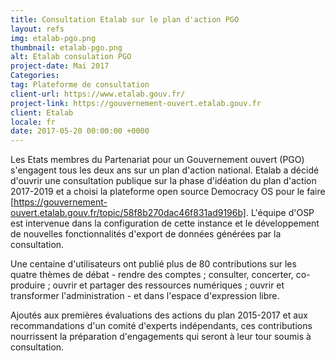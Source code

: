 ```yaml
---
title: Consultation Etalab sur le plan d'action PGO
layout: refs
img: etalab-pgo.png
thumbnail: etalab-pgo.png
alt: Etalab consulation PGO
project-date: Mai 2017
Categories: 
tag: Plateforme de consultation
client-url: https://www.etalab.gouv.fr/
project-link: https://gouvernement-ouvert.etalab.gouv.fr
client: Etalab
locale: fr
date: 2017-05-20 00:00:00 +0000
---
```

Les Etats membres du Partenariat pour un Gouvernement ouvert (PGO) s'engagent tous les deux ans sur un plan d'action national. Etalab a décidé d'ouvrir une consultation publique sur la phase d'idéation du plan d'action 2017-2019 et a choisi la plateforme open source Democracy OS pour le faire [https://gouvernement-ouvert.etalab.gouv.fr/topic/58f8b270dac46f831ad9196b]. L'équipe d'OSP est intervenue dans la configuration de cette instance et le développement de nouvelles fonctionnalités d'export de données générées par la consultation.

Une centaine d'utilisateurs ont publié plus de 80 contributions sur les quatre thèmes de débat - rendre des comptes ; consulter, concerter, co-produire ; ouvrir et partager des ressources numériques ; ouvrir et transformer l'administration - et dans l'espace d'expression libre.

Ajoutés aux premières évaluations des actions du plan 2015-2017 et aux recommandations d'un comité d'experts indépendants, ces contributions nourrissent la préparation d'engagements qui seront à leur tour soumis à consultation.
